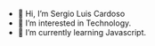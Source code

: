 - 👋 Hi, I’m  Sergio Luis Cardoso
- 👀 I’m interested in Technology.
- 🌱 I’m currently learning Javascript.
<!--- 💞️ I’m looking to collaborate on ...
- 📫 How to reach me ...

[![Top Langs](https://github-readme-stats.vercel.app/api/top-langs/?username=SergioLuisCardoso&layout=compact)](https://github.com/anuraghazra/github-readme-stats)
--->

<!---
![Anurag's GitHub stats](https://github-readme-stats.vercel.app/api?username=SergioLuisCardoso&show_icons=true&theme=synthwave)
--->

<!---
SergioLuisCardoso/SergioLuisCardoso is a ✨ special ✨ repository because its `README.md` (this file) appears on your GitHub profile.
You can click the Preview link to take a look at your changes.
--->
